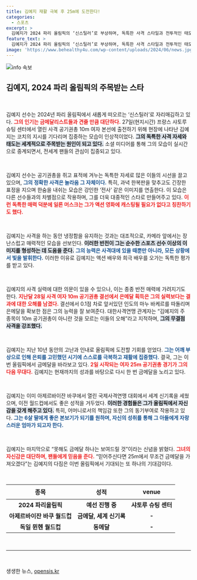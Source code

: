 ```yaml
---
title: 김예지 재활 극복 후 25m에 도전한다!
categories:
  - 스포츠
excerpt: >
  김예지가 2024 파리 올림픽의 ‘신스틸러’로 부상하며, 독특한 사격 스타일과 전투적인 태도로 전 세계 팬들을 매료시키고 있다. 은메달의 아쉬움을 뚫고 금메달 확정 의지를 다진 그의 긍정 에너지를 주목하라!
feature_text: >
  김예지가 2024 파리 올림픽의 ‘신스틸러’로 부상하며, 독특한 사격 스타일과 전투적인 태도로 전 세계 팬들을 매료시키고 있다. 은메달의 아쉬움을 뚫고 금메달 확정 의지를 다진 그의 긍정 에너지를 주목하라!
image: 'https://www.behealthy4u.com/wp-content/uploads/2024/06/news.jpg'
---
```


<p><img src="https://www.behealthy4u.com/wp-content/uploads/2024/06/news.jpg" alt="info 속보" /></p>

<h2 data-ke-size="size26">김예지, 2024 파리 올림픽의 주목받는 스타</h2>

<p data-ke-size="size16">&nbsp;</p>  

<p>김예지 선수는 2024년 파리 올림픽에서 새롭게 떠오르는 ‘신스틸러’로 자리매김하고 있다. <b><span style="color: #ee2323;">그의 인기는 금메달리스트들과 견줄 만큼 대단하다.</span></b> 27일(현지시간) 프랑스 샤토루 슈팅 센터에서 열린 사격 공기권총 10m 여자 본선에 출전하기 위해 현장에 나타난 김예지는 코치의 지시를 기다리며 집중하는 모습이 인상적이었다. <b><span style="background-color: #21538527;">그의 독특한 사격 자세와 태도는 세계적으로 주목받는 원인이 되고 있다.</span></b> 소셜 미디어를 통해 그의 모습이 실시간으로 중계되면서, 전세계 팬들의 관심이 집중되고 있다. </p>

<p data-ke-size="size16">&nbsp;</p>  

<p>김예지 선수는 공기권총을 쥐고 표적에 겨누는 독특한 자세로 많은 이들의 시선을 끌고 있으며, <b><span style="color: #1a5490;">그의 정확한 사격은 놀라움 그 자체이다.</span></b> 특히, 과녁 한복판을 맞추고도 긴장한 표정을 지으며 한숨을 내쉬는 모습은 강인한 ‘전사’ 같은 이미지를 연출한다. 이 모습은 다른 선수들과의 차별점으로 작용하며, 그를 더욱 대중적인 스타로 만들어주고 있다. <b><span style="color: #ee2323;">이런 독특한 매력 덕분에 일론 머스크는 그가 액션 영화에 캐스팅될 필요가 없다고 칭찬하기도 했다.</span></b> </p>

<p data-ke-size="size16">&nbsp;</p>  

<p>김예지는 사격을 하는 동안 냉정함을 유지하는 것과는 대조적으로, 카메라 앞에서는 장난스럽고 매력적인 모습을 선보인다. <b><span style="background-color: #21538527;">이러한 반전이 그는 순수한 스포츠 선수 이상의 이미지를 형성하는 데 도움을 준다.</span></b> <b><span style="color: #1a5490;">그의 능력은 사격대에 있을 때뿐만 아니라, 모든 상황에서 빛을 발휘한다.</span></b> 이러한 이유로 김예지는 액션 배우와 희극 배우를 오가는 독특한 평가를 받고 있다. </p>

<p data-ke-size="size16">&nbsp;</p>  

<p>김예지의 사격 실력에 대한 의문이 있을 수 있으나, 이는 종종 반전 매력에 가려지기도 한다. <b><span style="color: #ee2323;">지난달 28일 사격 여자 10m 공기권총 결선에서 은메달 획득은 그의 실력보다는 결과에 대한 오해를 남겼다.</span></b> 결선에서 0.1점 차로 앞서있던 인도의 마누 바케르를 따돌리며 은메달을 확보한 점은 그의 능력을 잘 보여준다. 대한사격연맹 관계자는 “김예지의 주 종목이 10m 공기권총이 아니란 것을 모르는 이들의 오해”라고 지적하며, <b><span style="background-color: #21538527;">그의 무결점 사격을 강조했다.</span></b> </p>

<p data-ke-size="size16">&nbsp;</p>  

<p>김예지는 지난 10년 동안의 고난과 인내로 올림픽에 도전할 기회를 얻었다. <b><span style="color: #1a5490;">그는 어깨 부상으로 인해 은퇴를 고민했던 시기에 스스로를 극복하고 재활에 집중했다.</span></b> 결국, 그는 이번 올림픽에서 금메달을 바라보고 있다. <b><span style="color: #ee2323;">2일 시작되는 여자 25m 공기권총 경기가 그의 다음 무대다.</span></b> 김예지는 현재까지의 성과를 바탕으로 다시 한 번 금메달을 노리고 있다. </p>

<p data-ke-size="size16">&nbsp;</p>  

<p>김예지는 이미 아제르바이잔 바쿠에서 열린 국제사격연맹 대회에서 세계 신기록을 세웠으며, 이전 월드컵에서도 좋은 성적을 거두었다. <b><span style="background-color: #21538527;">이러한 경험들은 그가 올림픽에서 자신감을 갖게 해주고 있다.</span></b> 특히, 어머니로서의 책임감 또한 그의 동기부여로 작용하고 있다. <b><span style="color: #1a5490;">그는 6살 딸에게 좋은 본보기가 되기를 원하며, 자신의 성취를 통해 그 아들에게 자랑스러운 엄마가 되고자 한다.</span></b> </p>

<p data-ke-size="size16">&nbsp;</p>  

<p>김예지는 마지막으로 “못해도 금메달 하나는 보여드릴 것”이라는 신념을 밝혔다. <b><span style="color: #ee2323;">그녀의 자신감은 대단하며, 팬들에게 믿음을 준다.</span></b> “믿어주신다면 25m에서 무조건 금메달을 가져오겠다”는 김예지의 다짐은 이번 올림픽에서 기대되는 또 하나의 기대감이다. </p>

<p data-ke-size="size16">&nbsp;</p>  

<table style="width: 100%; border-collapse: collapse;">
    <thead>
        <tr>
            <th style="text-align: center; height: 40px;"><b>종목</b></th>
            <th style="text-align: center; height: 40px;"><b>성적</b></th>
            <th style="text-align: center; height: 40px;"><b>venue</b></th>
        </tr>
    </thead>
    <tbody>
        <tr>
            <td style="text-align: center; height: 17px;"><b>2024 파리올림픽</b></td>
            <td style="text-align: center; height: 17px;"><b>예선 진행 중</b></td>
            <td style="text-align: center; height: 17px;"><b>샤토루 슈팅 센터</b></td>
        </tr>
        <tr>
            <td style="text-align: center; height: 17px;"><b>아제르바이잔 바쿠 월드컵</b></td>
            <td style="text-align: center; height: 17px;"><b>금메달, 세계 신기록</b></td>
            <td style="text-align: center; height: 17px;"><b>-</b></td>
        </tr>
        <tr>
            <td style="text-align: center; height: 17px;"><b>독일 뮌헨 월드컵</b></td>
            <td style="text-align: center; height: 17px;"><b>동메달</b></td>
            <td style="text-align: center; height: 17px;"><b>-</b></td>
        </tr>
    </tbody>
</table>

<p data-ke-size="size16">&nbsp;</p>  

<hr>  

<p data-ke-size="size16">&nbsp;</p>  
생생한 뉴스, <a href="https://opensis.kr" rel="dofollow">opensis.kr</a>


